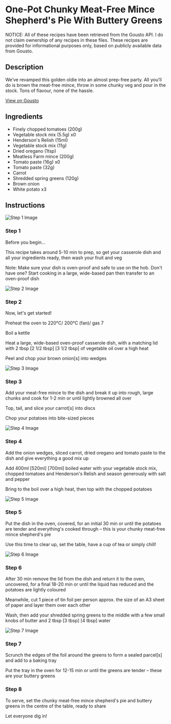 # One-Pot Chunky Meat-Free Mince Shepherd's Pie With Buttery Greens 

NOTICE: All of these recipes have been retrieved from the Gousto API. I do not claim ownership of any recipes in these files. These recipes are provided for informational purposes only, based on publicly available data from Gousto.

## Description

We’ve revamped this golden oldie into an almost prep-free party. All you’ll do is brown the meat-free mince, throw in some chunky veg and pour in the stock. Tons of flavour, none of the hassle. 

[View on Gousto](https://www.gousto.co.uk/recipes/cookbook/chunky-meat-free-shepherds-pie-with-buttery-greens)

## Ingredients

- Finely chopped tomatoes (200g)
- Vegetable stock mix (5.5g) x0
- Henderson's Relish (15ml)
- Vegetable stock mix (11g)
- Dried oregano (1tsp)
- Meatless Farm mince (200g)
- Tomato paste (16g) x0
- Tomato paste (32g)
- Carrot
- Shredded spring greens (120g)
- Brown onion
- White potato x3

## Instructions

![Step 1 Image](https://production-media.gousto.co.uk/cms/recipe-step-image/Step-1-1636453441028-x200.jpg)

### Step 1

Before you begin...

This recipe takes around 5-10 min  to prep, so get your casserole dish and all your ingredients ready, then wash your fruit and veg

Note: Make sure your dish is oven-proof and safe to use on the hob. Don't have one? Start cooking in a large, wide-based pan then transfer to an oven-proof dish

![Step 2 Image](https://production-media.gousto.co.uk/cms/recipe-step-image/step-2-1635245168333-x200.jpg)

### Step 2

Now, let's get started!

Preheat the oven to 220°C/ 200°C (fan)/ gas 7

Boil a kettle

Heat a large, wide-based oven-proof casserole dish, with a matching lid with 2 tbsp <span class="text-purple">[2 1/2 tbsp]</span> <span class="text-danger">[3 1/2 tbsp]</span> of vegetable oil over a high heat

Peel and chop your brown onion[s] into wedges

![Step 3 Image](https://production-media.gousto.co.uk/cms/recipe-step-image/step-3-1635245172237-x200.jpg)

### Step 3

Add your meat-free mince to the dish and break it up into rough, large chunks and cook for 1-2 min or until lightly browned all over

Top, tail, and slice your carrot[s] into discs

Chop your potatoes into bite-sized pieces

![Step 4 Image](https://production-media.gousto.co.uk/cms/recipe-step-image/step-4-1635245185997-x200.jpg)

### Step 4

Add the onion wedges, sliced carrot, dried oregano and tomato paste to the dish and give everything a good mix up

Add 400ml <span class="text-purple">[520ml]</span> <span class="text-danger">[700ml]</span> boiled water with your vegetable stock mix, chopped tomatoes and Henderson's Relish and season generously with salt and pepper

Bring to the boil over a high heat, then top with the chopped potatoes

![Step 5 Image](https://production-media.gousto.co.uk/cms/recipe-step-image/step-5-1635245189494-x200.jpg)

### Step 5

Put the dish in the oven, covered, for an initial 30 min or until the potatoes are tender and everything's cooked through – this is your chunky meat-free mince shepherd's pie

Use this time to clear up, set the table, have a cup of tea or simply chill!

![Step 6 Image](https://production-media.gousto.co.uk/cms/recipe-step-image/step-6-1636454823815-x200.jpg)

### Step 6

After 30 min remove the lid from the dish and return it to the oven, uncovered, for a final 18-20 min or until the liquid has reduced and the potatoes are lightly coloured

Meanwhile, cut 1<span class="text-danger"> </span>piece of tin foil per person approx. the size of an A3 sheet of paper and layer them over each other

Wash, then add your shredded spring greens to the middle with a few small knobs of butter and 2 tbsp <span class="text-purple">[3 tbsp]</span> <span class="text-danger">[4 tbsp]</span> water

![Step 7 Image](https://production-media.gousto.co.uk/cms/recipe-step-image/step-7-1636454686971-x200.jpg)

### Step 7

Scrunch the edges of the foil around the greens to form a sealed parcel[s]<span class="text-danger"> </span>and add to a baking tray

Put the tray in the oven for 12-15 min or until the greens are tender – these are your buttery greens

### Step 8

To serve, set the chunky meat-free mince shepherd's pie and buttery greens in the centre of the table, ready to share

Let everyone dig in!

